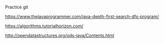 Practice git

https://www.thejavaprogrammer.com/java-depth-first-search-dfs-program/

https://algorithms.tutorialhorizon.com/

http://opendatastructures.org/ods-java/Contents.html
